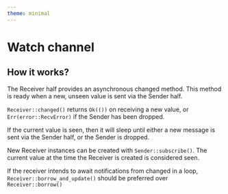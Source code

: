 ```yaml
---
theme: minimal
---
```


# Watch channel

## How it works?

The Receiver half provides an asynchronous changed method. This method is ready when a new, unseen value is sent via the Sender half.

`Receiver::changed()` returns `Ok(())` on receiving a new value, or `Err(error::RecvError)` if the Sender has been dropped.

If the current value is seen, then it will sleep until either a new message is sent via the Sender half, or the Sender is dropped.

New Receiver instances can be created with `Sender::subscribe()`. The current value at the time the Receiver is created is considered seen.

If the receiver intends to await notifications from changed in a loop, `Receiver::borrow_and_update()` should be preferred over `Receiver::borrow()`

